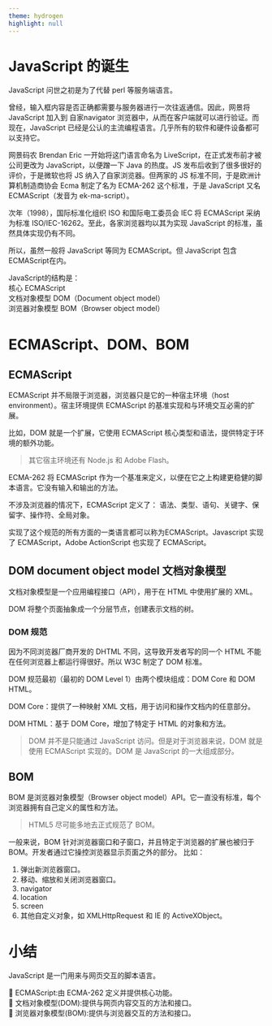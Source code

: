 ```yaml
---
theme: hydrogen
highlight: null
---
```


# JavaScript 的诞生

JavaScript 问世之初是为了代替 perl 等服务端语言。

曾经，输入框内容是否正确都需要与服务器进行一次往返通信。因此，网景将 JavaScript 加入到 自家navigator 浏览器中，从而在客户端就可以进行验证。而现在，JavaScript 已经是公认的主流编程语言。几乎所有的软件和硬件设备都可以支持它。

网景码农 Brendan Eric 一开始将这门语言命名为 LiveScript，在正式发布前才被公司更改为 JavaScript，以便蹭一下 Java 的热度。JS 发布后收到了很多很好的评价，于是微软也将 JS 纳入了自家浏览器。但两家的 JS 标准不同，于是欧洲计算机制造商协会 Ecma 制定了名为 ECMA-262 这个标准，于是 JavaScript 又名 ECMAScript（发音为 ek-ma-script）。

次年（1998），国际标准化组织 ISO 和国际电工委员会 IEC 将 ECMAScript 采纳为标准 ISO/IEC-16262。至此，各家浏览器均以其为实现 JavaScript 的标准，虽然具体实现仍有不同。

所以，虽然一般将 JavaScript 等同为 ECMAScript。但 JavaScript 包含ECMAScript在内。

JavaScript的结构是：</br>
核心 ECMAScript</br>
文档对象模型 DOM（Document object model）</br>
浏览器对象模型 BOM（Browser object model）

# ECMAScript、DOM、BOM

## ECMAScript

ECMAScript 并不局限于浏览器，浏览器只是它的一种宿主环境（host environment）。宿主环境提供 ECMAScript 的基准实现和与环境交互必需的扩展。

比如，DOM 就是一个扩展，它使用 ECMAScript 核心类型和语法，提供特定于环境的额外功能。
> 其它宿主环境还有 Node.js 和 Adobe Flash。

ECMA-262 将 ECMAScript 作为一个基准来定义，以便在它之上构建更稳健的脚本语言。它没有输入和输出的方法。

不涉及浏览器的情况下，ECMAScript 定义了：
语法、类型、语句、关键字、保留字、操作符、全局对象。

实现了这个规范的所有方面的一类语言都可以称为ECMAScript。Javascript 实现了 ECMAScript，Adobe ActionScript 也实现了 ECMAScript。

## DOM document object model 文档对象模型

文档对象模型是一个应用编程接口（API），用于在 HTML 中使用扩展的 XML。

DOM 将整个页面抽象成一个分层节点，创建表示文档的树。

### DOM 规范
因为不同浏览器厂商开发的 DHTML 不同，这导致开发者写的同一个 HTML 不能在任何浏览器上都运行得很好。所以 W3C 制定了 DOM 标准。

DOM 规范最初（最初的 DOM Level 1）由两个模块组成：DOM Core 和 DOM HTML。

DOM Core：提供了一种映射 XML 文档，用于访问和操作文档内的任意部分。

DOM HTML：基于 DOM Core，增加了特定于 HTML 的对象和方法。

> DOM 并不是只能通过 JavaScript 访问。但是对于浏览器来说，DOM 就是使用 ECMAScript 实现的。DOM 是 JavaScript 的一大组成部分。

## BOM

BOM 是浏览器对象模型（Browser object model）API。它一直没有标准，每个浏览器拥有自己定义的属性和方法。
> HTML5 尽可能多地去正式规范了 BOM。

一般来说，BOM 针对浏览器窗口和子窗口，并且特定于浏览器的扩展也被归于 BOM。开发者通过它操控浏览器显示页面之外的部分。
比如：

1. 弹出新浏览器窗口。
2. 移动、缩放和关闭浏览器窗口。
3. navigator
4. location
5. screen
6. 其他自定义对象，如 XMLHttpRequest 和 IE 的 ActiveXObject。

# 小结

JavaScript 是一门用来与网页交互的脚本语言。

 ECMAScript:由 ECMA-262 定义并提供核心功能。</br>
 文档对象模型(DOM):提供与网页内容交互的方法和接口。</br>
 浏览器对象模型(BOM):提供与浏览器交互的方法和接口。


